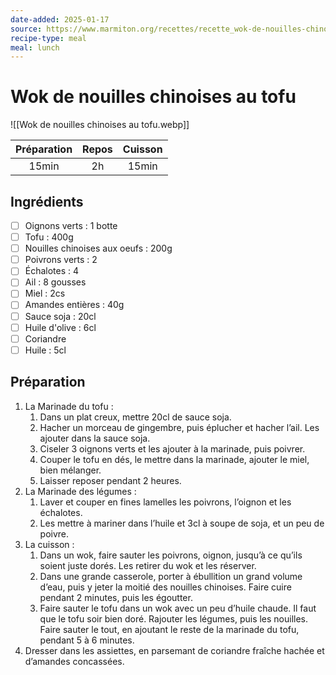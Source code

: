 ```yaml
---
date-added: 2025-01-17
source: https://www.marmiton.org/recettes/recette_wok-de-nouilles-chinoises-au-tofu_165354.aspx
recipe-type: meal
meal: lunch
---
```


# Wok de nouilles chinoises au tofu

![[Wok de nouilles chinoises au tofu.webp]]

| Préparation | Repos | Cuisson |
|:-----------:|:-----:|:-------:|
|    15min    |  2h   |  15min  |

## Ingrédients

- [ ] Oignons verts : 1 botte
- [ ] Tofu : 400g
- [ ] Nouilles chinoises aux oeufs : 200g
- [ ] Poivrons verts : 2
- [ ] Échalotes : 4
- [ ] Ail : 8 gousses
- [ ] Miel : 2cs
- [ ] Amandes entières : 40g
- [ ] Sauce soja : 20cl
- [ ] Huile d'olive : 6cl
- [ ] Coriandre
- [ ] Huile : 5cl

## Préparation

1. La Marinade du tofu :
	1. Dans un plat creux, mettre 20cl de sauce soja.
	2. Hacher un morceau de gingembre, puis éplucher et hacher l’ail. Les ajouter dans la sauce soja.
	3. Ciseler 3 oignons verts et les ajouter à la marinade, puis poivrer.
	4. Couper le tofu en dés, le mettre dans la marinade, ajouter le miel, bien mélanger.
	5. Laisser reposer pendant 2 heures.
2. La Marinade des légumes :
	1. Laver et couper en fines lamelles les poivrons, l’oignon et les échalotes.
	2. Les mettre à mariner dans l’huile et 3cl à soupe de soja, et un peu de poivre.
3. La cuisson :
	1. Dans un wok, faire sauter les poivrons, oignon, jusqu’à ce qu’ils soient juste dorés. Les retirer du wok et les réserver.
	2. Dans une grande casserole, porter à ébullition un grand volume d’eau, puis y jeter la moitié des nouilles chinoises. Faire cuire pendant 2 minutes, puis les égoutter.
	3. Faire sauter le tofu dans un wok avec un peu d’huile chaude. Il faut que le tofu soir bien doré. Rajouter les légumes, puis les nouilles. Faire sauter le tout, en ajoutant le reste de la marinade du tofu, pendant 5 à 6 minutes.
4. Dresser dans les assiettes, en parsemant de coriandre fraîche hachée et d’amandes concassées.
